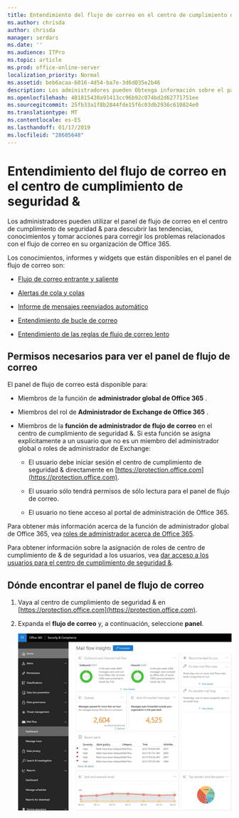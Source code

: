 ```yaml
---
title: Entendimiento del flujo de correo en el centro de cumplimiento de seguridad &
ms.author: chrisda
author: chrisda
manager: serdars
ms.date: ''
ms.audience: ITPro
ms.topic: article
ms.prod: office-online-server
localization_priority: Normal
ms.assetid: beb6acaa-6016-4d54-ba7e-3d6d035e2b46
description: Los administradores pueden Obtenga información sobre el panel de flujo de correo en el centro de cumplimiento de seguridad &.
ms.openlocfilehash: 481815430a91413cc96b92c074bd2d62771751ee
ms.sourcegitcommit: 25fb33a1f8b2844fde15f6c03db2936c610824e0
ms.translationtype: MT
ms.contentlocale: es-ES
ms.lasthandoff: 01/17/2019
ms.locfileid: "28685648"
---
```

# <a name="mail-flow-insights-in-the-security--compliance-center"></a>Entendimiento del flujo de correo en el centro de cumplimiento de seguridad &

Los administradores pueden utilizar el panel de flujo de correo en el centro de cumplimiento de seguridad & para descubrir las tendencias, conocimientos y tomar acciones para corregir los problemas relacionados con el flujo de correo en su organización de Office 365.

Los conocimientos, informes y widgets que están disponibles en el panel de flujo de correo son:

- [Flujo de correo entrante y saliente](mfi-outbound-and-inbound-mail-flow.md)

- [Alertas de cola y colas](mfi-queue-alerts-and-queues.md)

- [Informe de mensajes reenviados automático](mfi-auto-forwarded-messages-report.md)

- [Entendimiento de bucle de correo](mfi-mail-loop-insight.md)

- [Entendimiento de las reglas de flujo de correo lento](mfi-slow-mail-flow-rules-insight.md)

## <a name="permissions-required-to-view-the-mail-flow-dashboard"></a>Permisos necesarios para ver el panel de flujo de correo

El panel de flujo de correo está disponible para:

- Miembros de la función de **administrador global de Office 365** .

- Miembros del rol de **Administrador de Exchange de Office 365** .

- Miembros de la **función de administrador de flujo de correo** en el centro de cumplimiento de seguridad &. Si esta función se asigna explícitamente a un usuario que no es un miembro del administrador global o roles de administrador de Exchange:

  - El usuario debe iniciar sesión el centro de cumplimiento de seguridad & directamente en [https://protection.office.com](https://protection.office.com).

  - El usuario sólo tendrá permisos de sólo lectura para el panel de flujo de correo.

  - El usuario no tiene acceso al portal de administración de Office 365.

Para obtener más información acerca de la función de administrador global de Office 365, vea [roles de administrador acerca de Office 365](https://support.office.com/article/da585eea-f576-4f55-a1e0-87090b6aaa9d).

Para obtener información sobre la asignación de roles de centro de cumplimiento de & de seguridad a los usuarios, vea [dar acceso a los usuarios para el centro de cumplimiento de seguridad &](https://support.office.com/article/2cfce2c8-20c5-47f9-afc4-24b059c1bd76).

## <a name="where-to-find-the-mail-flow-dashboard"></a>Dónde encontrar el panel de flujo de correo

1. Vaya al centro de cumplimiento de seguridad & en [https://protection.office.com](https://protection.office.com).

2. Expanda el **flujo de correo** y, a continuación, seleccione **panel**.

   ![El panel de flujo de correo en el centro de cumplimiento de seguridad de Office 365 &](media/f32f5c0a-ea32-4e47-a477-d070405d4ae8.png)
